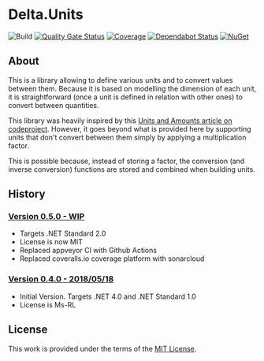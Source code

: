 # Delta.Units

![Build](https://github.com/odalet/Delta.Units/workflows/Build/badge.svg)
[![Quality Gate Status](https://sonarcloud.io/api/project_badges/measure?project=odalet_Delta.Units&metric=alert_status)](https://sonarcloud.io/dashboard?id=odalet_Delta.Units)
[![Coverage](https://sonarcloud.io/api/project_badges/measure?project=odalet_Delta.Units&metric=coverage)](https://sonarcloud.io/dashboard?id=odalet_Delta.Units)
[![Dependabot Status](https://api.dependabot.com/badges/status?host=github&repo=odalet/Delta.Units)](https://dependabot.com)
[![NuGet](https://img.shields.io/nuget/v/Delta.Units.svg)](https://www.nuget.org/packages/Delta.Units/)

## About

This is a library allowing to define various units and to convert values between them.
Because it is based on modelling the dimension of each unit, it is straightforward (once a unit is defined in relation with other ones) to convert between quantities. 

This library was heavily inspired by this [Units and Amounts article on codeproject](http://www.codeproject.com/Articles/611731/Working-with-Units-and-Amounts). However, it goes beyond what is provided here by supporting units that don't convert between them simply by applying a multiplication factor.

This is possible because, instead of storing a factor, the conversion (and inverse conversion) functions are stored and combined when building units.
 
## History

### [Version 0.5.0 - WIP](https://github.com/odalet/Delta.Units/releases/tag/v0.5.0)

* Targets .NET Standard 2.0
* License is now MIT
* Replaced appveyor CI with Github Actions
* Replaced coveralls.io coverage platform with sonarcloud

### [Version 0.4.0 - 2018/05/18](https://github.com/odalet/Delta.Units/releases/tag/v0.4.0)

* Initial Version. Targets .NET 4.0 and .NET Standard 1.0
* License is Ms-RL

## License

This work is provided under the terms of the [MIT License](LICENSE).
